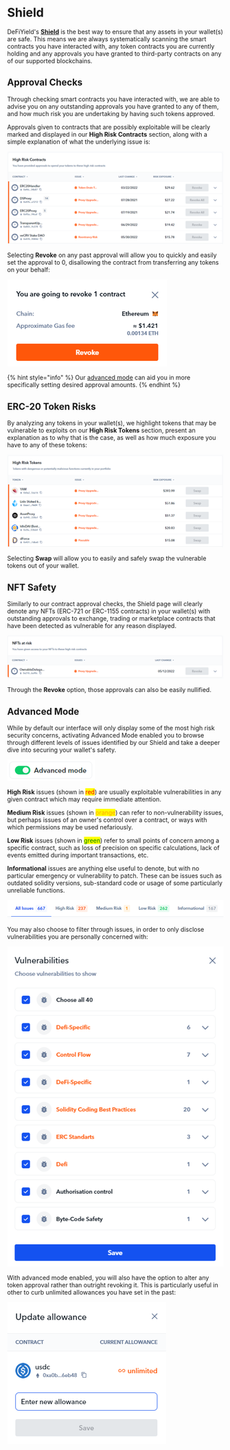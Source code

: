 # Shield

DeFiYield's [**Shield**](https://defiyield.app/shield) is the best way to ensure that any assets in your wallet(s) are safe. This means we are always systematically scanning the smart contracts you have interacted with, any token contracts you are currently holding and any approvals you have granted to third-party contracts on any of our supported blockchains.

## Approval Checks

Through checking smart contracts you have interacted with, we are able to advise you on any outstanding approvals you have granted to any of them, and how much risk you are undertaking by having such tokens approved.

Approvals given to contracts that are possibly exploitable will be clearly marked and displayed in our **High Risk Contracts** section, along with a simple explanation of what the underlying issue is:

![](<../.gitbook/assets/image (5).png>)

Selecting **Revoke** on any past approval will allow you to quickly and easily set the approval to 0, disallowing the contract from transferring any tokens on your behalf:

![](<../.gitbook/assets/image (23).png>)

{% hint style="info" %}
Our [advanced mode](shield.md#advanced-mode) can aid you in more specifically setting desired approval amounts.
{% endhint %}

## ERC-20 Token Risks

By analyzing any tokens in your wallet(s), we highlight tokens that may be vulnerable to exploits on our **High Risk Tokens** section, present an explanation as to why that is the case, as well as how much exposure you have to any of these tokens:

![](<../.gitbook/assets/image (10) (1).png>)

Selecting **Swap** will allow you to easily and safely swap the vulnerable tokens out of your wallet.

## NFT Safety

Similarly to our contract approval checks, the Shield page will clearly denote any NFTs (ERC-721 or ERC-1155 contracts) in your wallet(s) with outstanding approvals to exchange, trading or marketplace contracts that have been detected as vulnerable for any reason displayed.

![](<../.gitbook/assets/image (43).png>)

Through the **Revoke** option, those approvals can also be easily nullified.

## Advanced Mode

While by default our interface will only display some of the most high risk security concerns, activating Advanced Mode enabled you to browse through different levels of issues identified by our Shield and take a deeper dive into securing your wallet's safety.

![Toggle advanced mode on the top right of the page.](<../.gitbook/assets/image (20).png>)

**High Risk** issues (shown in <mark style="color:red;">red</mark>) are usually exploitable vulnerabilities in any given contract which may require immediate attention.

**Medium Risk** issues (shown in <mark style="color:orange;">orange</mark>) can refer to non-vulnerability issues, but perhaps issues of an owner's control over a contract, or ways with which permissions may be used nefariously.

**Low Risk** issues (shown in <mark style="color:green;">green</mark>) refer to small points of concern among a specific contract, such as loss of precision on specific calculations, lack of events emitted during important transactions, etc.

**Informational** issues are anything else useful to denote, but with no particular emergency or vulnerability to patch. These can be issues such as outdated solidity versions, sub-standard code or usage of some particularly unreliable functions.

![](<../.gitbook/assets/image (35).png>)

You may also choose to filter through issues, in order to only disclose vulnerabilities you are personally concerned with:

![](<../.gitbook/assets/image (26).png>)

With advanced mode enabled, you will also have the option to alter any token approval rather than outright revoking it. This is particularly useful in other to curb unlimited allowances you have set in the past:

![](<../.gitbook/assets/image (12).png>)

